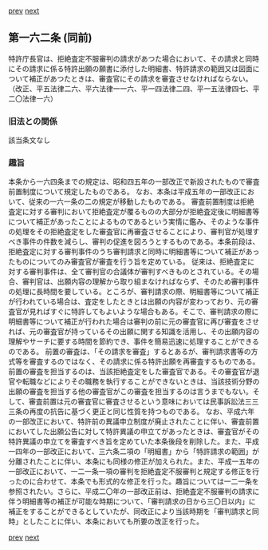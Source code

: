 [prev](/specific/markdowns/特許法/225_Mp-Ch_6-At_161.md)
[next](/specific/markdowns/特許法/227_Mp-Ch_6-At_163.md)
## 第一六二条 (同前)
特許庁長官は、拒絶査定不服審判の請求があつた場合において、その請求と同時にその請求に係る特許出願の願書に添付した明細書、特許請求の範囲又は図面について補正があつたときは、審査官にその請求を審査させなければならない。（改正、平五法律二六、平六法律一一六、平一四法律二四、平一五法律四七、平二〇法律一六）

### 旧法との関係
該当条文なし

### 趣旨
本条から一六四条までの規定は、昭和四五年の一部改正で新設されたもので審査前置制度について規定したものである。
なお、本条は平成五年の一部改正において、従来の一六一条の二の規定が移動したものである。
審査前置制度は拒絶査定に対する審判において拒絶査定が覆るものの大部分が拒絶査定後に明細書等について補正があったことによるものであるという実情に鑑み、そのような事件の処理をその拒絶査定をした審査官に再審査させることにより、審判官が処理すべき事件の件数を減らし、審判の促進を図ろうとするものである。本条前段は、拒絶査定に対する審判事件のうち審判請求と同時に明細書等について補正があったものについてのみ審査官が審査を行う旨を定めている。
従来は、拒絶査定に対する審判事件は、全て審判官の合議体が審判すべきものとされている。その場合、審判官は、出願内容の理解から取り組まなければならず、そのため審判事件の処理に長時間を要している。ところが、審判請求の際、明細書等について補正が行われている場合は、査定をしたときとは出願の内容が変わっており、元の審査官が見ればすぐに特許してもよいような場合もある。そこで、審判請求の際に明細書等について補正が行われた場合は審判の前に元の審査官に再び審査をさせれば、元の審査官が持っているその出願に関する知識を活用し、その出願内容の理解やサーチに要する時間を節約でき、事件を簡易迅速に処理することができるのである。
前置の審査は、「その請求を審査」するとあるが、審判請求書等の方式等を審査するのではなく、その請求に係る特許出願を再審査するものである。
前置の審査を担当するのは、当該拒絶査定をした審査官である。その審査官が退官や転職などによりその職務を執行することができないときは、当該技術分野の出願の審査を担当する他の審査官がこの審査を担当するのは言うまでもない。そして、審査前置は元の審査官に審査させるという意味においては民事訴訟法三三三条の再度の抗告に基づく更正と同じ性質を持つものである。
なお、平成六年の一部改正において、特許前の異議申立制度が廃止されたことに伴い、審査前置においてした出願公告に対して特許異議の申立てがあったときは、審査官がその特許異議の申立てを審査すべき旨を定めていた本条後段を削除した。また、平成一四年の一部改正において、三六条二項の「明細書」から「特許請求の範囲」が分離されたことに伴い、本条にも同様の修正が加えられた。また、平成一五年の一部改正において、一二一条一項の審判を拒絶査定不服審判と規定する修正を行ったのに合わせて、本条でも形式的な修正を行った。趣旨については一二一条を参照されたい。さらに、平成二〇年の一部改正前は、拒絶査定不服審判の請求に伴う明細書等の補正が可能な時期について、「審判請求の日から三〇日以内」に補正をすることができるとしていたが、同改正により当該時期を「審判請求と同時」としたことに伴い、本条においても所要の改正を行った。

[prev](/specific/markdowns/特許法/225_Mp-Ch_6-At_161.md)
[next](/specific/markdowns/特許法/227_Mp-Ch_6-At_163.md)